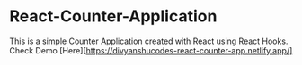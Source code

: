 # React-Counter-Application

This is a simple Counter Application created with React using React Hooks.
Check Demo [Here][https://divyanshucodes-react-counter-app.netlify.app/]
